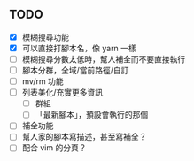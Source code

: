 
## TODO ##
- [x] 模糊搜尋功能
- [x] 可以直接打腳本名，像 yarn 一樣
- [ ] 模糊搜尋分數太低時，幫人補全而不要直接執行
- [ ] 腳本分群，全域/當前路徑/自訂
- [ ] mv/rm 功能
- [ ] 列表美化/充實更多資訊
    - [ ] 群組
    - [ ] 「最新腳本」，預設會執行的那個
- [ ] 補全功能
- [ ] 幫人家的腳本寫描述，甚至寫補全？
- [ ] 配合 vim 的分頁？
